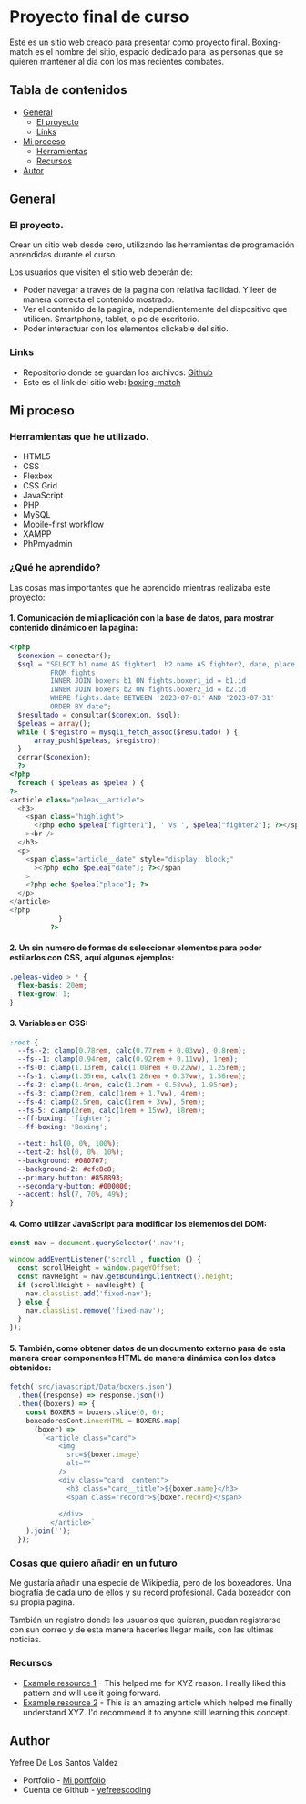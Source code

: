 # Proyecto final de curso

Este es un sitio web creado para presentar como proyecto final. Boxing-match es el nombre del sitio, espacio dedicado para las personas que se quieren mantener al dia con los mas recientes combates.

## Tabla de contenidos

- [General](#general)
  - [El proyecto](#the-challenge)
  - [Links](#links)
- [Mi proceso](#mi-proceso)
  - [Herramientas](#herramientas-que-he-utilizado)
  - [Recursos](#recursos)
- [Autor](#autor)

## General

### El proyecto.

Crear un sitio web desde cero, utilizando las herramientas de programación aprendidas durante el curso.

Los usuarios que visiten el sitio web deberán de:

- Poder navegar a traves de la pagina con relativa facilidad. Y leer de manera correcta el contenido mostrado.
- Ver el contenido de la pagina, independientemente del dispositivo que utilicen. Smartphone, tablet, o pc de escritorio.
- Poder interactuar con los elementos clickable del sitio.

### Links

- Repositorio donde se guardan los archivos: [Github](git@github.com:yefreescoding/final-project-course.git)
- Este es el link del sitio web: [boxing-match](https://proyecto-final-colon.000webhostapp.com/index.php)

## Mi proceso

### Herramientas que he utilizado.

- HTML5
- CSS
- Flexbox
- CSS Grid
- JavaScript
- PHP
- MySQL
- Mobile-first workflow
- XAMPP
- PhPmyadmin

### ¿Qué he aprendido?

Las cosas mas importantes que he aprendido mientras realizaba este proyecto:

#### 1. Comunicación de mi aplicación con la base de datos, para mostrar contenido dinámico en la pagina:

```php
<?php
  $conexion = conectar();
  $sql = "SELECT b1.name AS fighter1, b2.name AS fighter2, date, place
          FROM fights
          INNER JOIN boxers b1 ON fights.boxer1_id = b1.id
          INNER JOIN boxers b2 ON fights.boxer2_id = b2.id
          WHERE fights.date BETWEEN '2023-07-01' AND '2023-07-31'
          ORDER BY date";
  $resultado = consultar($conexion, $sql);
  $peleas = array();
  while ( $registro = mysqli_fetch_assoc($resultado) ) {
      array_push($peleas, $registro);
  }
  cerrar($conexion);
  ?>
<?php
  foreach ( $peleas as $pelea ) {
?>
<article class="peleas__article">
  <h3>
    <span class="highlight">
      <?php echo $pelea["fighter1"], ' Vs ', $pelea["fighter2"]; ?></span
    ><br />
  </h3>
  <p>
    <span class="article__date" style="display: block;"
      ><?php echo $pelea["date"]; ?></span
    >
    <?php echo $pelea["place"]; ?>
  </p>
</article>
<?php
            }
          ?>
```

#### 2. Un sin numero de formas de seleccionar elementos para poder estilarlos con CSS, aquí algunos ejemplos:

```css
.peleas-video > * {
  flex-basis: 20em;
  flex-grow: 1;
}
```

#### 3. Variables en CSS:

```css
:root {
  --fs--2: clamp(0.78rem, calc(0.77rem + 0.03vw), 0.8rem);
  --fs--1: clamp(0.94rem, calc(0.92rem + 0.11vw), 1rem);
  --fs-0: clamp(1.13rem, calc(1.08rem + 0.22vw), 1.25rem);
  --fs-1: clamp(1.35rem, calc(1.28rem + 0.37vw), 1.56rem);
  --fs-2: clamp(1.4rem, calc(1.2rem + 0.58vw), 1.95rem);
  --fs-3: clamp(2rem, calc(1rem + 1.7vw), 4rem);
  --fs-4: clamp(2.5rem, calc(1rem + 3vw), 5rem);
  --fs-5: clamp(2rem, calc(1rem + 15vw), 18rem);
  --ff-boxing: 'fighter';
  --ff-boxing: 'Boxing';

  --text: hsl(0, 0%, 100%);
  --text-2: hsl(0, 0%, 10%);
  --background: #080707;
  --background-2: #cfc8c8;
  --primary-button: #858893;
  --secondary-button: #000000;
  --accent: hsl(7, 70%, 49%);
}
```

#### 4. Como utilizar JavaScript para modificar los elementos del DOM:

```js
const nav = document.querySelector('.nav');

window.addEventListener('scroll', function () {
  const scrollHeight = window.pageYOffset;
  const navHeight = nav.getBoundingClientRect().height;
  if (scrollHeight > navHeight) {
    nav.classList.add('fixed-nav');
  } else {
    nav.classList.remove('fixed-nav');
  }
});
```

#### 5. También, como obtener datos de un documento externo para de esta manera crear componentes HTML de manera dinámica con los datos obtenidos:

```js
fetch('src/javascript/Data/boxers.json')
  .then((response) => response.json())
  .then((boxers) => {
    const BOXERS = boxers.slice(0, 6);
    boxeadoresCont.innerHTML = BOXERS.map(
      (boxer) =>
        `<article class="card">
            <img
              src=${boxer.image}
              alt=""
            />
            <div class="card__content">
              <h3 class="card__title">${boxer.name}</h3>
              <span class="record">${boxer.record}</span>
             
            </div>
          </article>`
    ).join('');
  });
```

### Cosas que quiero añadir en un futuro

Me gustaría añadir una especie de Wikipedia, pero de los boxeadores. Una biografía de cada uno de ellos y su record profesional. Cada boxeador con su propia pagina.

También un registro donde los usuarios que quieran, puedan registrarse con sun correo y de esta manera hacerles llegar mails, con las ultimas noticias.

### Recursos

- [Example resource 1](https://www.example.com) - This helped me for XYZ reason. I really liked this pattern and will use it going forward.
- [Example resource 2](https://www.example.com) - This is an amazing article which helped me finally understand XYZ. I'd recommend it to anyone still learning this concept.

## Author

Yefree De Los Santos Valdez

- Portfolio - [Mi portfolio](https://yefreevaldezdev.vercel.app)
- Cuenta de Github - [yefreescoding](https://github.com/yefreescoding)
